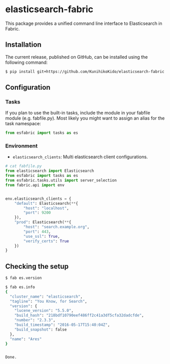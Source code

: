 # elasticsearch-fabric
This package provides a unified command line interface to Elasticsearch in Fabric.

## Installation
The current release, published on GitHub, can be installed using the following command:

```sh
$ pip install git+https://github.com/KunihikoKido/elasticsearch-fabric.git
```

## Configuration

### Tasks
If you plan to use the built-in tasks, include the module in your fabfile module (e.g. fabfile.py). Most likely you might want to assign an alias for the task namespace:

``` python
from esfabric import tasks as es
```

### Environment

- `elasticsearch_clients`: Multi elasticsearch client configurations.


``` python
# cat fabfile.py
from elasticsearch import Elasticsearch
from esfabric import tasks as es
from esfabric.tasks.utils import server_selection
from fabric.api import env


env.elasticsearch_clients = {
    "default": Elasticsearch(**{
        "host": "localhost",
        "port": 9200
    }),
    "prod": Elasticsearch(**{
        "host": "search.example.org",
        "port": 443,
        "use_ssl": True,
        "verify_certs": True
    })
}
```

## Checking the setup

``` sh
$ fab es.version
```


```sh
$ fab es.info
{
  "cluster_name": "elasticsearch",
  "tagline": "You Know, for Search",
  "version": {
    "lucene_version": "5.5.0",
    "build_hash": "218bdf10790eef486ff2c41a3df5cfa32dadcfde",
    "number": "2.3.3",
    "build_timestamp": "2016-05-17T15:40:04Z",
    "build_snapshot": false
  },
  "name": "Ares"
}


Done.
```
